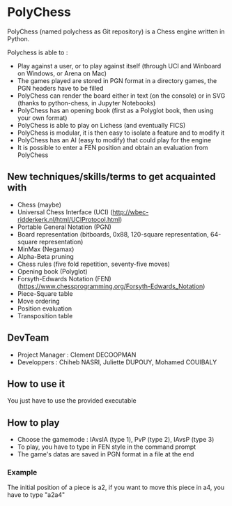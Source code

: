# PolyChess

PolyChess (named polychess as Git repository) is a Chess engine written in Python. 

Polychess is able to :

* Play against a user, or to play against itself (through UCI and Winboard on Windows, or Arena on Mac)
* The games played are stored in PGN format in a directory games, the PGN headers have to be filled
* PolyChess can render the board either in text (on the console) or in SVG (thanks to python-chess, in Jupyter Notebooks)
* PolyChess has an opening book (first as a Polyglot book, then using your own format)
* PolyChess is able to play on Lichess (and eventually FICS)
* PolyChess is modular, it is then easy to isolate a feature and to modify it
* PolyChess has an AI (easy to modify) that could play for the engine
* It is possible to enter a FEN position and obtain an evaluation from PolyChess


## New techniques/skills/terms to get acquainted with

* Chess (maybe)
* Universal Chess Interface (UCI) (http://wbec-ridderkerk.nl/html/UCIProtocol.html)
* Portable General Notation (PGN)
* Board representation (bitboards, 0x88, 120-square representation, 64-square representation)
* MinMax (Negamax)
* Alpha-Beta pruning
* Chess rules (five fold repetition, seventy-five moves)
* Opening book (Polyglot)
* Forsyth-Edwards Notation (FEN) (https://www.chessprogramming.org/Forsyth-Edwards_Notation)
* Piece-Square table
* Move ordering
* Position evaluation
* Transposition table


## DevTeam

- Project Manager : Clement DECOOPMAN
- Developpers     : Chiheb NASRI, Juliette DUPOUY, Mohamed COUIBALY


## How to use it
You just have to use the provided executable


## How to play
- Choose the gamemode : IAvsIA (type 1), PvP (type 2), IAvsP (type 3)
- To play, you have to type in FEN style in the command prompt
- The game's datas are saved in PGN format in a file at the end 

### Example
The initial position of a piece is a2, if you want to move this piece in a4, you have to type "a2a4"  
